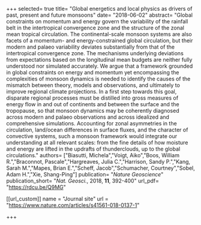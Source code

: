 +++
selected= true
title= "Global energetics and local physics as drivers of past, present and future monsoons"
date= "2018-06-02"
abstract= "Global constraints on momentum and energy govern the variability of the rainfall belt in the intertropical convergence zone and the structure of the zonal mean tropical circulation. The continental-scale monsoon systems are also facets of a momentum- and energy-constrained global circulation, but their modern and palaeo variability deviates substantially from that of the intertropical convergence zone. The mechanisms underlying deviations from expectations based on the longitudinal mean budgets are neither fully understood nor simulated accurately. We argue that a framework grounded in global constraints on energy and momentum yet encompassing the complexities of monsoon dynamics is needed to identify the causes of the mismatch between theory, models and observations, and ultimately to improve regional climate projections. In a first step towards this goal, disparate regional processes must be distilled into gross measures of energy flow in and out of continents and between the surface and the tropopause, so that monsoon dynamics may be coherently diagnosed across modern and palaeo observations and across idealized and comprehensive simulations. Accounting for zonal asymmetries in the circulation, land/ocean differences in surface fluxes, and the character of convective systems, such a monsoon framework would integrate our understanding at all relevant scales: from the fine details of how moisture and energy are lifted in the updrafts of thunderclouds, up to the global circulations."
authors= ["Biasutti, Michela","Voigt, Aiko","Boos, William R.","Braconnot, Pascale","Hargreaves, Julia C.","Harrison, Sandy P.","Kang, Sarah M.","Mapes, Brian E.","Scheff, Jacob","Schumacher, Courtney","Sobel, Adam H.","Xie, Shang-Ping"]
publication= "*Nature Geoscience*"
publication_short= "*Nat. Geosci.*, 2018, **11**, 392-400"
url_pdf= "https://rdcu.be/Q9MG"

[[url_custom]]
    name = "Journal site"
    url = "https://www.nature.com/articles/s41561-018-0137-1"

+++


